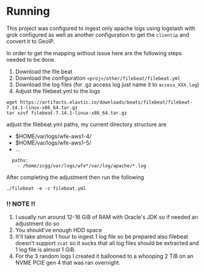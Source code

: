 
# Running

This project was configured to ingest only apache logs using logstash with grok configured as well as another configuration to get the `clientip` and convert it to GeoIP.

In order to get the mapping without issue here are the following steps needed to be done.

 1. Download the file beat
 1. Download the configuration `<proj>/other/filebeat/filebeat.yml`
 1. Download the log files (for .gz access log just name it to `access_XXX.log`)
 1. Adjust the filebeat.yml to the logs


```
wget https://artifacts.elastic.co/downloads/beats/filebeat/filebeat-7.14.1-linux-x86_64.tar.gz
tar xzvf filebeat-7.14.1-linux-x86_64.tar.gz
```

adjust the filebeat.yml paths, my current directory structure are 
  * $HOME/var/logs/wfe-aws1-4/
  * $HOME/var/logs/wfe-aws1-5/
  * ... 
 
```
  paths:
    - /home/zcgg/var/logs/wfe*/var/log/apache/*.log

```

After completing the adjustment then run the following

```
./filebeat -e -c filebeat.yml
```

### !! NOTE !! 

 1. I usually run around 12-16 GiB of RAM with Oracle's JDK so if needed an adjustment do so
 1. You should've enough HDD space
 1. It'll take almost 1 hour to ingest 1 log file so be prepared also filebeat doesn't support `zcat` so it sucks that all log files should be extracted and 1 log file is almost 1 GiB.
 1. For the 3 random logs I created it ballooned to a whooping 2 TiB on an NVME PCIE gen 4 that was ran overnight.
 